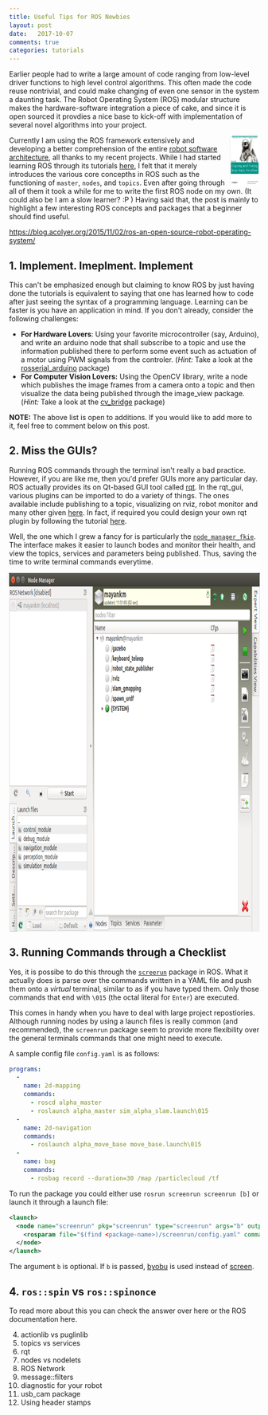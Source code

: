```yaml
---
title: Useful Tips for ROS Newbies
layout: post
date:   2017-10-07
comments: true
categories: tutorials
---
```


Earlier people had to write a large amount of code ranging from low-level driver functions to high level control algorithms. This often made the code reuse nontrivial, and could make changing of even one sensor in the system a daunting task. The Robot Operating System (ROS) modular structure makes the hardware-software integration a piece of cake, and since it is open sourced it provdies a nice base to kick-off with implementation of several novel algorithms into your project.

<img align="right" src="../images/Blog/ros-tips/copy-paste-meme.jpg" alt="copy-paste-meme" height="100" width="60">

Currently I am using the ROS framework extensively and developing a better comprehension of the entire [robot software architecture](http://www.ni.com/white-paper/13929/en/), all thanks to my recent projects. While I had started learning ROS through its tutorials [here](http://wiki.ros.org/ROS/Tutorials), I felt that it merely introduces the various core concepths in ROS such as the functioning of `master`, `nodes`, and `topics`. Even after going through all of them it took a while for me to write the first ROS node on my own. (It could also be I am a slow learner? :P ) Having said that, the post is mainly to highlight a few interesting ROS concepts and packages that a beginner should find useful.


https://blog.acolyer.org/2015/11/02/ros-an-open-source-robot-operating-system/

## 1. Implement. Imeplment. Implement

This can't be emphasized enough but claiming to know ROS by just having done the tutorials is equivalent to saying that one has learned how to code after just seeing the syntax of a programming language. Learning can be faster is you have an application in mind. If you don't already, consider the following challenges:

* __For Hardware Lovers__: Using  your favorite microcontroller (say, Arduino), and write an arduino node that shall subscribe to a topic and use the information published there to perform some event such as actuation of a motor using PWM signals from the controler. (*Hint:* Take a look at the [rosserial_arduino](http://wiki.ros.org/rosserial) package)
* __For Computer Vision Lovers:__ Using the OpenCV library, write a node which publishes the image frames from a camera onto a topic and then visualize the data being published through the image_view package. (*Hint:* Take a look at the [cv_bridge](http://wiki.ros.org/cv_bridge) package)

__NOTE:__ The above list is open to additions. If you would like to add more to it, feel free to comment below on this post.

## 2. Miss the GUIs?

Running ROS commands through the terminal isn't really a bad practice. However, if you are like me, then you'd prefer GUIs more any particular day. ROS actually provides its on Qt-based GUI tool called [rqt](http://wiki.ros.org/rqt). In the rqt_gui, various plugins can be imported to do a variety of things. The ones available include publishing to a topic, visualizing on rviz, robot monitor and many other given [here](http://wiki.ros.org/rqt/Plugins). In fact, if required you could design your own rqt plugin by following the tutorial [here](http://wiki.ros.org/rqt/Tutorials/Create%20your%20new%20rqt%20plugin).

Well, the one which I grew a fancy for is particularly the [`node_manager_fkie`](http://wiki.ros.org/node_manager_fkie). The interface makes it easier to launch bodes and monitor their health, and view the topics, services and parameters being published. Thus, saving the time to write terminal commands everytime.

<img align="center" src="../images/Blog/ros-tips/node-manager.png" alt="sample-window" height="720" width="1280">

## 3. Running Commands through a Checklist

Yes, it is possibe to do this through the [`screerun`](http://wiki.ros.org/screenrun) package in ROS. What it actually does is parse over the commands written in a YAML file and push them onto a *virtual* terminal, similar to as if you have typed them. Only those commands that end with `\015` (the octal literal for `Enter`) are executed.

This comes in handy when you have to deal with large project repostiories. Although running nodes by using a launch files is really common (and recommended), the `screenrun` package seem to provide more flexibility over the general terminals commands that one might need to execute.

A sample config file `config.yaml` is as follows:
```yaml
programs:
  -
    name: 2d-mapping
    commands:
      - roscd alpha_master
      - roslaunch alpha_master sim_alpha_slam.launch\015
  -
    name: 2d-navigation
    commands:
      - roslaunch alpha_move_base move_base.launch\015
  -
    name: bag
    commands:
      - rosbag record --duration=30 /map /particlecloud /tf

```

To run the package you could either use `rosrun screenrun screenrun [b]` or launch it through a launch file:
```xml
<launch>
  <node name="screenrun" pkg="screenrun" type="screenrun" args="b" output="screen">
    <rosparam file="$(find <package-name>)/screenrun/config.yaml" command="load"/>
  </node>
</launch>
```

The argument `b` is optional. If `b` is passed, [byobu](http://byobu.co/) is used instead of [screen](https://www.gnu.org/software/screen/).

## 4. `ros::spin` vs `ros::spinonce`

To read more about this you can check the answer over here or the ROS documentation here.

4. actionlib vs puglinlib
5. topics vs services
6. rqt
7. nodes vs nodelets
8. ROS Network
9. message::filters
10. diagnostic for your robot
11. usb_cam package
12. Using header stamps
